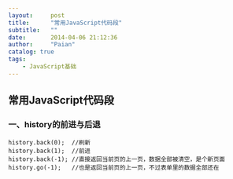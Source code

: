 ```yaml
---
layout:     post
title:      "常用JavaScript代码段"
subtitle:   ""
date:       2014-04-06 21:12:36
author:     "Paian"
catalog: true
tags:
    - JavaScript基础
---
```


## 常用JavaScript代码段

### 一、history的前进与后退

    history.back(0);  //刷新
    history.back(1);  //前进
    history.back(-1); //直接返回当前页的上一页，数据全部被清空，是个新页面
    history.go(-1);   //也是返回当前页的上一页，不过表单里的数据全部还在

